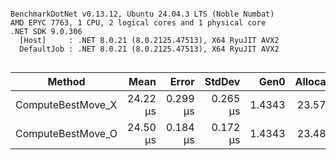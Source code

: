 ```

BenchmarkDotNet v0.13.12, Ubuntu 24.04.3 LTS (Noble Numbat)
AMD EPYC 7763, 1 CPU, 2 logical cores and 1 physical core
.NET SDK 9.0.306
  [Host]     : .NET 8.0.21 (8.0.2125.47513), X64 RyuJIT AVX2
  DefaultJob : .NET 8.0.21 (8.0.2125.47513), X64 RyuJIT AVX2


```
| Method            | Mean     | Error    | StdDev   | Gen0   | Allocated |
|------------------ |---------:|---------:|---------:|-------:|----------:|
| ComputeBestMove_X | 24.22 μs | 0.299 μs | 0.265 μs | 1.4343 |  23.57 KB |
| ComputeBestMove_O | 24.50 μs | 0.184 μs | 0.172 μs | 1.4343 |  23.48 KB |
